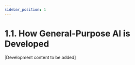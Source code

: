 ```yaml
---
sidebar_position: 1
---
```


# 1.1. How General-Purpose AI is Developed

[Development content to be added] 